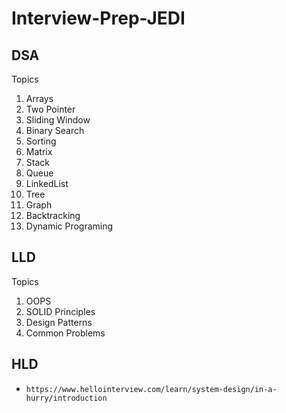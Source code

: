 # Interview-Prep-JEDI
## DSA
  Topics
  1. Arrays
  2. Two Pointer
  3. Sliding Window
  4. Binary Search
  5. Sorting
  6. Matrix
  7. Stack
  8. Queue
  9. LinkedList
  10. Tree
  11. Graph
  12. Backtracking
  13. Dynamic Programing

## LLD
  Topics
  1. OOPS
  2. SOLID Principles
  3. Design Patterns
  4. Common Problems

## HLD 
- `https://www.hellointerview.com/learn/system-design/in-a-hurry/introduction`
